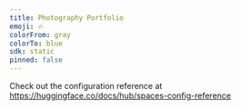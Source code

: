 ```yaml
---
title: Photography Portfolio
emoji: 🔥
colorFrom: gray
colorTo: blue
sdk: static
pinned: false
---
```


Check out the configuration reference at https://huggingface.co/docs/hub/spaces-config-reference
